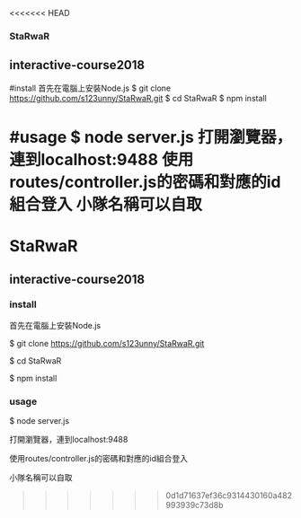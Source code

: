 <<<<<<< HEAD
### StaRwaR
## interactive-course2018

#install
首先在電腦上安裝Node.js
$ git clone https://github.com/s123unny/StaRwaR.git
$ cd StaRwaR
$ npm install

#usage
$ node server.js
打開瀏覽器，連到localhost:9488
使用routes/controller.js的密碼和對應的id組合登入
小隊名稱可以自取
=======
# StaRwaR
## interactive-course2018

### install
首先在電腦上安裝Node.js

  $ git clone https://github.com/s123unny/StaRwaR.git

  $ cd StaRwaR

  $ npm install

### usage

  $ node server.js

  打開瀏覽器，連到localhost:9488

  使用routes/controller.js的密碼和對應的id組合登入

  小隊名稱可以自取
>>>>>>> 0d1d71637ef36c9314430160a482993939c73d8b
